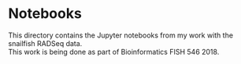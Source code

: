 # Notebooks  
This directory contains the Jupyter notebooks from my work with the snailfish RADSeq data.   
This work is being done as part of Bioinformatics FISH 546 2018.
